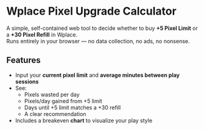 # Wplace Pixel Upgrade Calculator

A simple, self-contained web tool to decide whether to buy **+5 Pixel Limit** or a **+30 Pixel Refill** in Wplace.  
Runs entirely in your browser — no data collection, no ads, no nonsense.

##  Features
- Input your **current pixel limit** and **average minutes between play sessions**
- See:
  - Pixels wasted per day
  - Pixels/day gained from +5 limit
  - Days until +5 limit matches a +30 refill
  - A clear recommendation
- Includes a breakeven **chart** to visualize your play style
